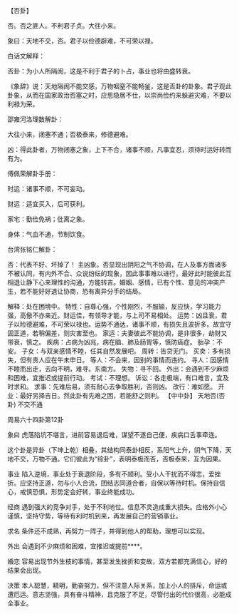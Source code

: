 【否卦】

否。否之匪人。不利君子贞。大往小来。

象曰：天地不交，否。君子以俭德辟难，不可荣以禄。

白话文解释：

否卦：为小人所隔阂，这是不利于君子的卜占，事业也将由盛转衰。

《象辞》说：天地隔阂不能交感，万物咽窒不能畅釜，这是否卦的卦象。君子观此卦象，从而在国家政治否塞之时，应思隐居不仕，以崇尚俭约来躲避灾难，不要以利禄为荣。

邵雍河洛理数解卦：

大往小来，闭塞不通；否极泰来，修德避难。

凶：得此卦者，万物闭塞之象，上下不合，诸事不顺，凡事宜忍，须待时运好转而有为。

傅佩荣解卦手册：

时运：诸事不顺，不可妄动。

财运：适宜买入，后可获利。

家宅：勤俭免祸；仳离之象。

身体：气血不通，节制饮食。

台湾张铭仁解卦：

否：代表不好、坏掉了！ 主凶象。否显现出阴阳之气不协调，在人及事方面诸多不被认同，有内外不合、众说纷纭的现象，因此事事难以进行，最好此时能彼此互相退让静下心来理性的沟通，方能转吉。婚姻、感情，已有个性、意见的冲突产生，若不能好好退让协商，恐有离异分手的结局。

解释：处在困境中。
特性：自尊心强，个性刚烈，不服输，反应快，学习能力强，高傲不亦亲近。财运佳，有领导才能，与上司不易相处。
运势：凶且衰，君子以险德避难，不可荣以禄也。运势不通达，诸事不顺，有损失且波折多。故宜守固正道，若稍偏差，则灾害至也。
家运：夫妻彼此不能协调，是非很多，劫财又带衰，慎之。
疾病：占病为凶兆，病在脑、肺及肠胃等，慎防癌症。
胎孕：不安。
子女：与双亲感情不睦，任其自然发展吧。
周转：告贷无门。
买卖：多有损失，但有贵人应在午未申日。
等人：不会来，因别的事情而违约。
寻人：因感情不睦而出走，去向不明，难寻。东南方。
失物：寻不回。
外出：会遇到不少麻烦和困难，宜推迟或提前行动。
考试：不理想。
诉讼：各走极端，有口难言，宜及时求和。
求事：先难后易，须有耐心去争取胜利，否则凶。
改行：难如愿。
开业：最好另择吉日。然此卦有先难之困，若能舒之则利。
【中中卦】 天地否(否卦) 不交不通

周易六十四卦第12卦

象曰 虎落陷坑不堪言，进前容易退后难，谋望不遂自己便，疾病口舌事牵连。

这个卦是异卦（下坤上乾）相叠，其结构同泰卦相反，系阳气上升，阴气下降，天地不交，万物不通。它们彼此为“综卦”，表明泰极而否，否极泰来，互为因果。

事业 陷入逆境，事业处于衰退阶段，多有不顺利。受小人干扰而不得志，爱挫折。应坚持正道，勿与小人合流，团结志同道合者，自保以等待时机。保持自信心，戒慎恐惧，形势定会好转，事业终能成功。

经商 遇到强大的竞争对手，处于不利地位。信息不灵造成重大损失。应格外小心谨慎，坚持守势，等待有利时机到来，再发展自己的营销事业。

求名 条件还不成熟，再努力一阵子，并得到他人的帮助，理想可以实现。

外出 会遇到不少麻烦和困难，宜推迟或提前****。

婚恋 容易出现节外生枝的事情，甚至发生挫折和变故，双方若都充满信心，好的结果会出现。

决策 本人聪慧，精明，勤奋努力，但不注意人际关系，加上小人的排斥，命运或遭厄运。意志坚强，具有奋斗精神，且克服了不足，尽管付出的代价很高，必能成全事业。
